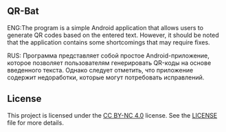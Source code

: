 ## QR-Bat
ENG:The program is a simple Android application that allows users to generate QR codes based on the entered text. However, it should be noted that the application contains some shortcomings that may require fixes.

RUS: Программа представляет собой простое Android-приложение, которое позволяет пользователям генерировать QR-коды на основе введенного текста. Однако следует отметить, что приложение содержит недоработки, которые могут потребовать исправлений.

## License
This project is licensed under the [CC BY-NC 4.0](https://creativecommons.org/licenses/by-nc/4.0/legalcode) license. See the [LICENSE](LICENSE) file for more details.
